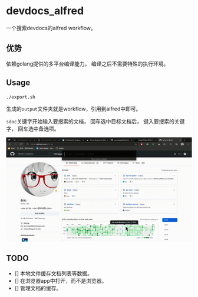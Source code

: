 # devdocs_alfred

一个搜索devdocs的alfred workflow。

## 优势

依赖golang提供的多平台编译能力，
编译之后不需要特殊的执行环境。

## Usage

```shell
./export.sh
```

生成的`output`文件夹就是workflow，引用到alfred中即可。

`sdoc`关键字开始输入要搜索的文档，
回车选中目标文档后，
键入要搜索的关键字，
回车选中备选项。

![sample.gif](./sample.gif)

## TODO

- [] 本地文件缓存文档列表等数据。
- [] 在浏览器app中打开，而不是浏览器。
- [] 管理文档的缓存。

